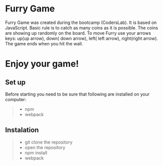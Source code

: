 # Furry Game

Furry Game was created during the bootcamp (CodersLab). It is based on JavaScript.
Basic rule is to catch as many coins as it is possible.
The coins are showing up randomly on the board.
To move Furry use your arrows keys: up(up arrow), down( down arrow), left( left arrow), right(right arrow).
The game ends when you hit the wall.
# Enjoy your game!


## Set up

Before starting you need to be sure that following are installed on your computer:
>- npm
>- webpack

## Instalation

> - git clone the repository
> - open the repository
> - npm install
> - webpack



